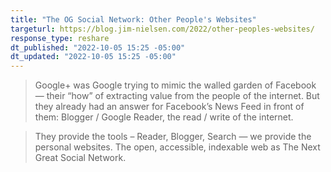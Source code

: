```yaml
---
title: "The OG Social Network: Other People's Websites"
targeturl: https://blog.jim-nielsen.com/2022/other-peoples-websites/ 
response_type: reshare
dt_published: "2022-10-05 15:25 -05:00"
dt_updated: "2022-10-05 15:25 -05:00"
---
```


> Google+ was Google trying to mimic the walled garden of Facebook — their “how” of extracting value from the people of the internet. But they already had an answer for Facebook’s News Feed in front of them: Blogger / Google Reader, the read / write of the internet.

> They provide the tools – Reader, Blogger, Search — we provide the personal websites. The open, accessible, indexable web as The Next Great Social Network.